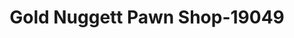 ---
f_zip-code: 79045
f_state-code: TX
title: Gold Nuggett Pawn Shop-19049
f_phone: 806-364-8386
f_city-only: Hereford
f_address: 211 S 25 Mile Ave Hereford
f_location-unique-id: '19049'
slug: gold-nuggett-pawn-shop-19049
updated-on: '2024-05-30T13:46:58.046Z'
created-on: '2024-05-30T13:36:59.803Z'
published-on: '2024-05-30T13:54:32.469Z'
f_city-state: cms/city/hereford-tx.md
f_company: cms/company/gold-nuggett-pawn-shop.md
f_state: cms/state/texas.md
layout: '[payday-loan].html'
tags: payday-loan
---